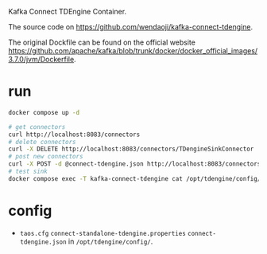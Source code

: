 
Kafka Connect TDEngine Container.

The source code on <https://github.com/wendaoji/kafka-connect-tdengine>.

The original Dockfile can be found on the official website <https://github.com/apache/kafka/blob/trunk/docker/docker_official_images/3.7.0/jvm/Dockerfile>.


# run

```bash
docker compose up -d

# get connectors
curl http://localhost:8083/connectors
# delete connectors
curl -X DELETE http://localhost:8083/connectors/TDengineSinkConnector
# post new connectors
curl -X POST -d @connect-tdengine.json http://localhost:8083/connectors -H "Content-Type: application/json"
# test sink
docker compose exec -T kafka-connect-tdengine cat /opt/tdengine/config/test-data.txt | docker compose exec -T kafka /opt/kafka/bin/kafka-console-producer.sh --broker-list localhost:9092 --topic meters
```

# config

* `taos.cfg` `connect-standalone-tdengine.properties` `connect-tdengine.json` in `/opt/tdengine/config/`.
